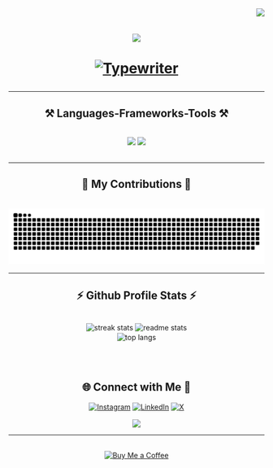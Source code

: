 <img align="right" src="https://visitor-badge.laobi.icu/badge?page_id=faizan-khanx.faizan-khanx" />

<h1 align="center">
    <img src="https://readme-typing-svg.herokuapp.com/?font=Righteous&size=35&center=true&vCenter=true&width=500&height=70&duration=4000&lines=Hi+There!+👋;+I'm+faizan+khan!;" />

[![Typewriter](https://readme-typing-svg.herokuapp.com?font=Orbitron&size=30&duration=4000&color=4440FF&pause=500&center=true&random=false&width=1200&lines=$+Developer+and+Cyber+Security+expert)](https://git.io/typing-svg)
</h1>

 <hr/>
 
<h2 align="center">⚒️ Languages-Frameworks-Tools ⚒️</h2>
<br/>
<div align="center">
    <img src="https://skillicons.dev/icons?i=vscode,github,git,gitlab,arch,linux,ubuntu,arduino,aws,cloudflare,codepen" />
    <img src="https://skillicons.dev/icons?i=redhat,html,css,javascript,python,react,django,firebase,mongodb,c,c#,java,mysql,nodejs,postgres" /><br>
</div>

<br/>
<hr/>

<div align="center">
  <h2>🐍 My Contributions 🐍</h2>
  <br>
  <img alt="snake eating my contributions" src="https://raw.githubusercontent.com/salesp07/salesp07/output/github-contribution-grid-snake.svg" />
  
  <br/>
</div>

<hr/>

<h2 align="center">⚡ Github Profile Stats ⚡</h2>
<br>
<div align=center>
  <img width=390 src="https://github-readme-streak-stats-salesp07.vercel.app/?user=faizan-khanx&count_private=true&theme=react&border_radius=10" alt="streak stats"/>
  <img width=390 src="https://github-readme-stats-salesp07.vercel.app/api?username=faizan-khanx&count_private=true&show_icons=true&theme=react&rank_icon=github&border_radius=10" alt="readme stats" />
  <br/>
  <img width=325 align="center" src="https://github-readme-stats-salesp07.vercel.app/api/top-langs/?username=faizan-khanx&hide=HTML&langs_count=8&layout=compact&theme=react&border_radius=10&size_weight=0.5&count_weight=0.5&exclude_repo=github-readme-stats" alt="top langs" />
</div>

 <br/><br/>

  <!-- Socials -->
<div align="center">
    
## 🌐 Connect with Me 🍬
[![Instagram](https://img.shields.io/badge/Instagram-%23E4405F.svg?logo=Instagram&logoColor=white)](https://instagram.com/EthicalFaizan) [![LinkedIn](https://img.shields.io/badge/LinkedIn-%230077B5.svg?logo=linkedin&logoColor=white)](https://linkedin.com/in/EthicalFaizan) [![X](https://img.shields.io/badge/X-black.svg?logo=X&logoColor=white)](https://x.com/EthicalFaizan)

</div>

<!-- Counter -->
<div align="center">
  
<img align="center" src="https://visitor-badge.laobi.icu/badge?page_id=faizan-khanx.faizan-khanx" />
</div>
<hr/>

<br/>

<div align="center">
<a href='https:/osint.cyberrethic.in/' target='_blank'><img height='64' style='border:0px;height:64px;' src='https://storage.ko-fi.com/cdn/kofi1.png?v=3' border='0' alt='Buy Me a Coffee' /></a>
</div>

<br/>
